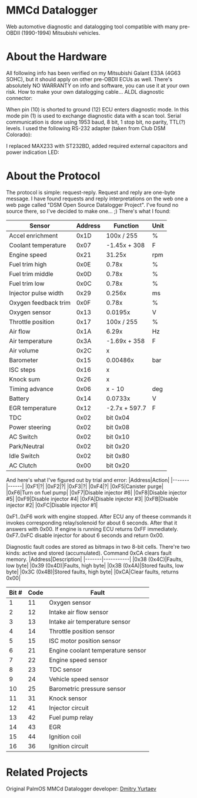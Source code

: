 # MMCd Datalogger
Web automotive diagnostic and datalogging tool compatible with many pre-OBDII (1990-1994) Mitsubishi vehicles.

# About the Hardware
All following info has been verified on my Mitsubishi Galant E33A (4G63 SOHC), but it should apply on other pre-OBDII ECUs as well. There's absolutely NO WARRANTY on info and software, you can use it at your own risk.
How to make your own datalogging cable...
ALDL diagnostic connector:


When pin (10) is shorted to ground (12) ECU enters diagnostic mode. In this mode pin (1) is used to exchange diagnostic data with a scan tool. Serial communication is done using 1953 baud, 8 bit, 1 stop bit, no parity, TTL(?) levels. I used the following RS-232 adapter (taken from Club DSM Colorado):


I replaced MAX233 with ST232BD, added required external capacitors and power indication LED:

# About the Protocol
The protocol is simple: request-reply. Request and reply are one-byte message. I have found requests and reply interpretations on the web one a web page called "DSM Open Source Datalogger Project". I've found no source there, so I've decided to make one... ;) There's what I found:

|Sensor|Address|Function|Unit|
|------|-------|--------|----|
|Accel enrichment|0x1D|100x / 255|%|
|Coolant temperature|0x07|-1.45x + 308|F|
|Engine speed|0x21|31.25x|rpm|
|Fuel trim high|0x0E|0.78x|%|
|Fuel trim middle|0x0D|0.78x|%|
|Fuel trim low|0x0C|0.78x|%|
|Injector pulse width|0x29|0.256x|ms|
|Oxygen feedback trim|0x0F|0.78x|%|
|Oxygen sensor|0x13|0.0195x|V|
|Throttle position|0x17|100x / 255|%|
|Air flow|0x1A|6.29x|Hz|
|Air temperature|0x3A|-1.69x + 358|F|
|Air volume|0x2C|x||
|Barometer|0x15|0.00486x|bar|
|ISC steps|0x16|x||
|Knock sum|0x26|x||
|Timing advance|0x06|x - 10|deg|
|Battery|0x14|0.0733x|V|
|EGR temperature|0x12|-2.7x + 597.7|F|
|TDC|0x02|bit 0x04||
|Power steering|0x02|bit 0x08||
|AC Switch|0x02|bit 0x10||
|Park/Neutral|0x02|bit 0x20||
|Idle Switch|0x02|bit 0x80||
|AC Clutch|0x00|bit 0x20||
  
And here's what I've figured out by trial and error:
|Address|Action|
|-------|------|
|0xF1|?|
|0xF2|?|
|0xF3|?|
|0xF4|?|
|0xF5|Canister purge|
|0xF6|Turn on fuel pump|
|0xF7|Disable injector #6|
|0xF8|Disable injector #5|
|0xF9|Disable injector #4|
|0xFA|Disable injector #3|
|0xFB|Disable injector #2|
|0xFC|Disable injector #1|

0xF1..0xF6 work with engine stopped. After ECU any of theese commands it invokes corresponding relay/solenoid for about 6 seconds. After that it answers with 0x00. If engine is running ECU returns 0xFF immediately.
0xF7..0xFC disable injector for about 6 seconds and return 0x00.

Diagnostic fault codes are stored as bitmaps in two 8-bit cells. There're two kinds: active and stored (accumulated). Command 0xCA clears fault memory.
|Address|Description|
|-------|-----------|
|0x38 (0x4C)|Faults, low byte|
|0x39 (0x4D)|Faults, high byte|
|0x3B (0x4A)|Stored faults, low byte|
|0x3C (0x4B)|Stored faults, high byte|
|0xCA|Clear faults, returns 0x00|


|Bit #|Code|Fault|
|-----|----|-----|
|1|11|Oxygen sensor|
|2|12|Intake air flow sensor|
|3|13|Intake air temperature sensor|
|4|14|Throttle position sensor|
|5|15|ISC motor position sensor|
|6|21|Engine coolant temperature sensor|
|7|22|Engine speed sensor|
|8|23|TDC sensor|
|9|24|Vehicle speed sensor|
|10|25|Barometric pressure sensor|
|11|31|Knock sensor|
|12|41|Injector circuit|
|13|42|Fuel pump relay|
|14|43|EGR|
|15|44|Ignition coil|
|16|36|Ignition circuit|

# Related Projects
Original PalmOS MMCd Datalogger developer: [Dmitry Yurtaev](https://mmcdlogger.sourceforge.net/)
